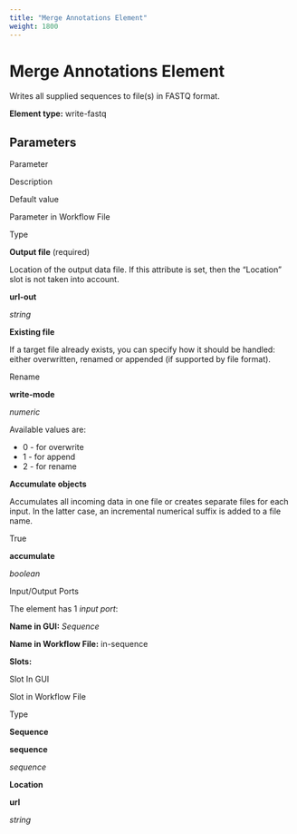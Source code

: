 ```yaml
---
title: "Merge Annotations Element"
weight: 1800
---
```



# Merge Annotations Element

Writes all supplied sequences to file(s) in FASTQ format.

**Element type:** write-fastq

Parameters
----------

Parameter

Description

Default value

Parameter in Workflow File

Type

**Output file** (required)

Location of the output data file. If this attribute is set, then the “Location” slot is not taken into account.



**url-out**

_string_

**Existing file**

If a target file already exists, you can specify how it should be handled: either overwritten, renamed or appended (if supported by file format).

Rename

**write-mode**

_numeric_

Available values are:

*   0 - for overwrite
*   1 - for append
*   2 - for rename

**Accumulate objects**

Accumulates all incoming data in one file or creates separate files for each input. In the latter case, an incremental numerical suffix is added to a file name.

True

**accumulate**

_boolean_



Input/Output Ports

The element has 1 _input port_:

**Name in GUI:** _Sequence_

**Name in Workflow File:** in-sequence

**Slots:**

Slot In GUI

Slot in Workflow File

Type

**Sequence**

**sequence**

_sequence_

**Location**

**url**

_string_
